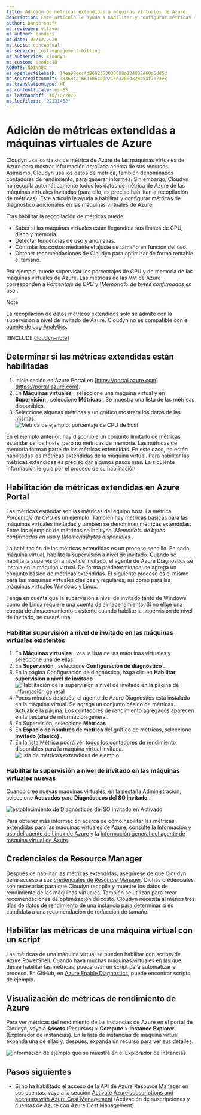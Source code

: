 ```yaml
---
title: Adición de métricas extendidas a máquinas virtuales de Azure
description: Este artículo le ayuda a habilitar y configurar métricas de diagnóstico extendidas en las máquinas virtuales de Azure.
author: bandersmsft
ms.reviewer: vitavor
ms.author: banders
ms.date: 03/12/2020
ms.topic: conceptual
ms.service: cost-management-billing
ms.subservice: cloudyn
ms.custom: seodec18
ROBOTS: NOINDEX
ms.openlocfilehash: 14ea98ecc4d9682353038088a124802d60a5dd5d
ms.sourcegitcommit: 33368ca1684106cb0e215e3280b828b54f7e73e8
ms.translationtype: HT
ms.contentlocale: es-ES
ms.lasthandoff: 10/16/2020
ms.locfileid: "92131452"
---
```

# <a name="add-extended-metrics-for-azure-virtual-machines"></a>Adición de métricas extendidas a máquinas virtuales de Azure

Cloudyn usa los datos de métrica de Azure de las máquinas virtuales de Azure para mostrar información detallada acerca de sus recursos. Asimismo, Cloudyn usa los datos de métrica, también denominados contadores de rendimiento, para generar informes. Sin embargo, Cloudyn no recopila automáticamente todos los datos de métrica de Azure de las máquinas virtuales invitadas (para ello, es preciso habilitar la recopilación de métricas). Este artículo le ayuda a habilitar y configurar métricas de diagnóstico adicionales en las máquinas virtuales de Azure.

Tras habilitar la recopilación de métricas puede:

- Saber si las máquinas virtuales están llegando a sus límites de CPU, disco y memoria.
- Detectar tendencias de uso y anomalías.
- Controlar los costos mediante el ajuste de tamaño en función del uso.
- Obtener recomendaciones de Cloudyn para optimizar de forma rentable el tamaño.

Por ejemplo, puede supervisar los porcentajes de CPU y de memoria de las máquinas virtuales de Azure. Las métricas de las VM de Azure corresponden a _Porcentaje de CPU_ y _\Memoria\% de bytes confirmados en uso_ .

> [!NOTE]
> La recopilación de datos métricos extendidos solo se admite con la supervisión a nivel de invitado de Azure. Cloudyn no es compatible con el [agente de Log Analytics](../../azure-monitor/platform/agents-overview.md).

[!INCLUDE [cloudyn-note](../../../includes/cloudyn-note.md)]

## <a name="determine-whether-extended-metrics-are-enabled"></a>Determinar si las métricas extendidas están habilitadas

1. Inicie sesión en Azure Portal en [https://portal.azure.com](https://portal.azure.com).
2. En **Máquinas virtuales** , seleccione una máquina virtual y en **Supervisión** , seleccione **Métricas** . Se muestra una lista de las métricas disponibles.
3. Seleccione algunas métricas y un gráfico mostrará los datos de las mismas.  
    ![Métrica de ejemplo: porcentaje de CPU de host](./media/azure-vm-extended-metrics/metric01.png)

En el ejemplo anterior, hay disponible un conjunto limitado de métricas estándar de los hosts, pero no métricas de memoria. Las métricas de memoria forman parte de las métricas extendidas. En este caso, no están habilitadas las métricas extendidas de la máquina virtual. Para habilitar las métricas extendidas es preciso dar algunos pasos más. La siguiente información le guía por el proceso de su habilitación.

## <a name="enable-extended-metrics-in-the-azure-portal"></a>Habilitación de métricas extendidas en Azure Portal

Las métricas estándar son las métricas del equipo host. La métrica _Porcentaje de CPU_  es un ejemplo. También hay métricas básicas para las máquinas virtuales invitadas y también se denominan métricas extendidas. Entre los ejemplos de métricas se incluyen _\Memoria\% de bytes confirmados en uso_ y _\Memoria\bytes disponibles_ .

La habilitación de las métricas extendidas es un proceso sencillo. En cada máquina virtual, habilite la supervisión a nivel de invitado. Cuando se habilita la supervisión a nivel de invitado, el agente de Azure Diagnostics se instala en la máquina virtual. De forma predeterminada, se agrega un conjunto básico de métricas extendidas. El siguiente proceso es el mismo para las máquinas virtuales clásicas y regulares, así como para las máquinas virtuales Windows y Linux.

Tenga en cuenta que la supervisión a nivel de invitado tanto de Windows como de Linux requiere una cuenta de almacenamiento. Si no elige una cuenta de almacenamiento existente cuando habilite la supervisión de nivel de invitado, se creará una.

### <a name="enable-guest-level-monitoring-on-existing-vms"></a>Habilitar supervisión a nivel de invitado en las máquinas virtuales existentes

1. En **Máquinas virtuales** , vea la lista de las máquinas virtuales y seleccione una de ellas.
2. En **Supervisión** , seleccione **Configuración de diagnóstico** .
3. En la página Configuración de diagnóstico, haga clic en **Habilitar supervisión a nivel de invitado** .  
    ![Habilitación de la supervisión a nivel de invitado en la página de información general](./media/azure-vm-extended-metrics/enable-guest-monitoring.png)
4. Pocos minutos después, el agente de Azure Diagnostics está instalado en la máquina virtual. Se agrega un conjunto básico de métricas. Actualice la página. Los contadores de rendimiento agregados aparecen en la pestaña de información general.
5. En Supervisión, seleccione **Métricas** .
6. En **Espacio de nombres de métrica** del gráfico de métricas, seleccione **Invitado (clásico)** .
7. En la lista Métrica podrá ver todos los contadores de rendimiento disponibles para la máquina virtual invitada.  
    ![lista de métricas extendidas de ejemplo](./media/azure-vm-extended-metrics/extended-metrics.png)

### <a name="enable-guest-level-monitoring-on-new-vms"></a>Habilitar la supervisión a nivel de invitado en las máquinas virtuales nuevas

Cuando cree nuevas máquinas virtuales, en la pestaña Administración, seleccione **Activados** para **Diagnósticos del SO invitado** .

![establecimiento de Diagnósticos del SO invitado en Activado](./media/azure-vm-extended-metrics/new-enable-diag.png)

Para obtener más información acerca de cómo habilitar las métricas extendidas para las máquinas virtuales de Azure, consulte la [Información y uso del agente de Linux de Azure](../../virtual-machines/extensions/agent-linux.md) y la [Información general del agente de máquina virtual de Azure](../../virtual-machines/extensions/agent-windows.md).

## <a name="resource-manager-credentials"></a>Credenciales de Resource Manager

Después de habilitar las métricas extendidas, asegúrese de que Cloudyn tiene acceso a sus [credenciales de Resource Manager](./activate-subs-accounts.md). Dichas credenciales son necesarias para que Cloudyn recopile y muestre los datos de rendimiento de las máquinas virtuales. También se utilizan para crear recomendaciones de optimización de costo. Cloudyn necesita al menos tres días de datos de rendimiento de una instancia para determinar si es candidata a una recomendación de reducción de tamaño.

## <a name="enable-vm-metrics-with-a-script"></a>Habilitar las métricas de una máquina virtual con un script

Las métricas de una máquina virtual se pueden habilitar con scripts de Azure PowerShell. Cuando haya muchas máquinas virtuales en las que desee habilitar las métricas, puede usar un script para automatizar el proceso. En GitHub, en [Azure Enable Diagnostics](https://github.com/Cloudyn/azure-enable-diagnostics), puede encontrar scripts de ejemplo.

## <a name="view-azure-performance-metrics"></a>Visualización de métricas de rendimiento de Azure

Para ver métricas del rendimiento de las instancias de Azure en el portal de Cloudyn, vaya a **Assets** (Recursos) > **Compute** > **Instance Explorer** (Explorador de instancias). En la lista de instancias de máquina virtual, expanda una de ellas y, después, expanda un recurso para ver sus detalles.

![información de ejemplo que se muestra en el Explorador de instancias](./media/azure-vm-extended-metrics/instance-explorer.png)

## <a name="next-steps"></a>Pasos siguientes

- Si no ha habilitado el acceso de la API de Azure Resource Manager en sus cuentas, vaya a la sección [Activate Azure subscriptions and accounts with Azure Cost Management](./activate-subs-accounts.md) (Activación de suscripciones y cuentas de Azure con Azure Cost Management).